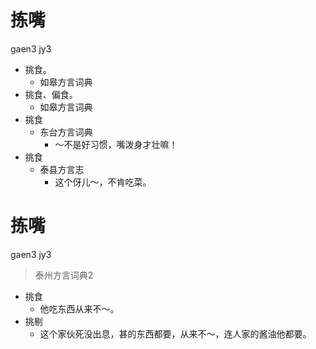 # 拣嘴
gaen3 jy3
+ 挑食。
  * 如皋方言词典
+ 挑食、偏食。
  * 如皋方言词典
+ 挑食
  * 东台方言词典
    - ～不是好习惯，嘴泼身才壮嘛！
+ 挑食
  * 泰县方言志
    - 这个伢儿～，不肯吃菜。

# 拣嘴
gaen3 jy3
> 泰州方言词典2
- 挑食
  - 他吃东西从来不～。
- 挑剔
  - 这个家伙死没出息，甚的东西都要，从来不～，连人家的酱油他都要。

